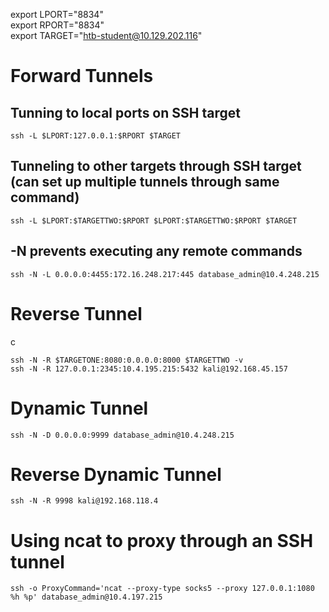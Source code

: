 export LPORT="8834"  
export RPORT="8834"  
export TARGET="htb-student@10.129.202.116"  
  
# Forward Tunnels

  
## Tunning to local ports on SSH target  
```
ssh -L $LPORT:127.0.0.1:$RPORT $TARGET  
```
  
## Tunneling to other targets through SSH target (can set up multiple tunnels through same command)  

```
ssh -L $LPORT:$TARGETTWO:$RPORT $LPORT:$TARGETTWO:$RPORT $TARGET  
```
  
## -N prevents executing any remote commands  
```
ssh -N -L 0.0.0.0:4455:172.16.248.217:445 database_admin@10.4.248.215  
```
  
# Reverse Tunnel
c
```
ssh -N -R $TARGETONE:8080:0.0.0.0:8000 $TARGETTWO -v  
ssh -N -R 127.0.0.1:2345:10.4.195.215:5432 kali@192.168.45.157  
```
  

# Dynamic Tunnel 
  
```
ssh -N -D 0.0.0.0:9999 database_admin@10.4.248.215  
```
  

# Reverse Dynamic Tunnel

```
ssh -N -R 9998 kali@192.168.118.4  
```
  
  
# Using ncat to proxy through an SSH tunnel  
```
ssh -o ProxyCommand='ncat --proxy-type socks5 --proxy 127.0.0.1:1080 %h %p' database_admin@10.4.197.215
```